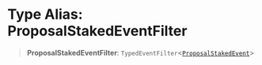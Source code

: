 # Type Alias: ProposalStakedEventFilter

> **ProposalStakedEventFilter**: `TypedEventFilter`\<[`ProposalStakedEvent`](ProposalStakedEvent.md)\>
